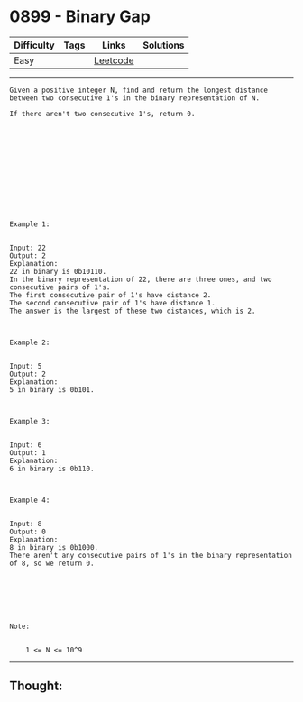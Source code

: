# 0899 - Binary Gap

Difficulty  | Tags | Links | Solutions
----------- | ---- | ----- | -----
Easy |  | [Leetcode](https://leetcode.com/problems/binary-gap/description/) |


-----------

```
Given a positive integer N, find and return the longest distance between two consecutive 1's in the binary representation of N.

If there aren't two consecutive 1's, return 0.

 











Example 1:


Input: 22
Output: 2
Explanation: 
22 in binary is 0b10110.
In the binary representation of 22, there are three ones, and two consecutive pairs of 1's.
The first consecutive pair of 1's have distance 2.
The second consecutive pair of 1's have distance 1.
The answer is the largest of these two distances, which is 2.



Example 2:


Input: 5
Output: 2
Explanation: 
5 in binary is 0b101.



Example 3:


Input: 6
Output: 1
Explanation: 
6 in binary is 0b110.



Example 4:


Input: 8
Output: 0
Explanation: 
8 in binary is 0b1000.
There aren't any consecutive pairs of 1's in the binary representation of 8, so we return 0.


 




Note:


	1 <= N <= 10^9
```

-----------

## Thought:
